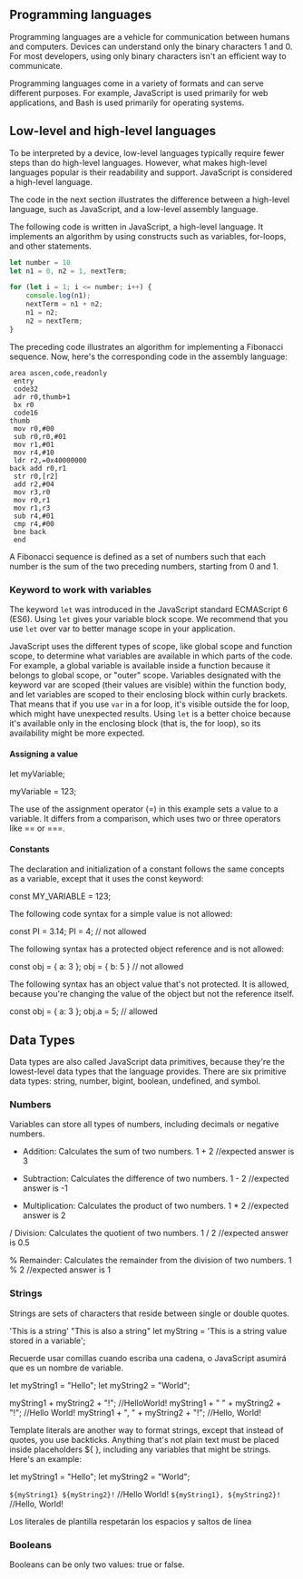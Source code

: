 
## Programming languages

Programming languages are a vehicle for communication between humans and computers. Devices can understand only the binary characters 1 and 0.
For most developers, using only binary characters isn't an efficient way to communicate.

Programming languages come in a variety of formats and can serve different purposes.
For example, JavaScript is used primarily for web applications, and Bash is used primarily for operating systems.

## Low-level and high-level languages

To be interpreted by a device, low-level languages typically require fewer steps than do high-level languages.
However, what makes high-level languages popular is their readability and support. JavaScript is considered a high-level language.

The code in the next section illustrates the difference between a high-level language, such as JavaScript, and a low-level assembly language.

The following code is written in JavaScript, a high-level language. It implements an algorithm by using constructs such as variables, for-loops, and other statements.

``` js
let number = 10
let n1 = 0, n2 = 1, nextTerm;

for (let i = 1; i <= number; i++) {
    console.log(n1);
    nextTerm = n1 + n2;
    n1 = n2;
    n2 = nextTerm;
}
```

The preceding code illustrates an algorithm for implementing a Fibonacci sequence. Now, here's the corresponding code in the assembly language:

```
area ascen,code,readonly
 entry
 code32
 adr r0,thumb+1
 bx r0
 code16
thumb
 mov r0,#00
 sub r0,r0,#01
 mov r1,#01
 mov r4,#10
 ldr r2,=0x40000000
back add r0,r1
 str r0,[r2]
 add r2,#04
 mov r3,r0
 mov r0,r1
 mov r1,r3
 sub r4,#01
 cmp r4,#00
 bne back
 end
```

A Fibonacci sequence is defined as a set of numbers such that each number is the sum of the two preceding numbers, starting from 0 and 1.


### Keyword to work with variables

The keyword `let` was introduced in the JavaScript standard ECMAScript 6 (ES6).
Using `let` gives your variable block scope.
We recommend that you use `let` over var to better manage scope in your application.

JavaScript uses the different types of scope, like global scope and function scope,
to determine what variables are available in which parts of the code. 
For example, a global variable is available inside a function because it belongs to global scope, or "outer" scope. 
Variables designated with the keyword var are scoped (their values are visible) within the function body, and let variables are scoped to their enclosing block within curly brackets.
That means that if you use `var` in a for loop, it's visible outside the for loop, which might have unexpected results.
Using `let` is a better choice because it's available only in the enclosing block (that is, the for loop), so its availability might be more expected.


#### Assigning a value

let myVariable;

myVariable = 123;

The use of the assignment operator (=) in this example sets a value to a variable.
It differs from a comparison, which uses two or three operators like == or ===.


#### Constants
The declaration and initialization of a constant follows the same concepts as a variable, except that it uses the const keyword:

const MY_VARIABLE = 123;

The following code syntax for a simple value is not allowed:

const PI = 3.14;
PI = 4; // not allowed

The following syntax has a protected object reference and is not allowed:

const obj = { a: 3 };
obj = { b: 5 } // not allowed

The following syntax has an object value that's not protected. It is allowed, because you're changing the value of the object but not the reference itself.

const obj = { a: 3 };
obj.a = 5;  // allowed


## Data Types

Data types are also called JavaScript data primitives, because they're the lowest-level data types that the language provides. 
There are six primitive data types:
string, number, bigint, boolean, undefined, and symbol.

### Numbers

Variables can store all types of numbers, including decimals or negative numbers.

+	Addition: Calculates the sum of two numbers.	1 + 2 //expected answer is 3

-	Subtraction: Calculates the difference of two numbers.	1 - 2 //expected answer is -1

*	Multiplication: Calculates the product of two numbers.	1 * 2 //expected answer is 2

/	Division: Calculates the quotient of two numbers.	1 / 2 //expected answer is 0.5

%	Remainder: Calculates the remainder from the division of two numbers.	1 % 2 //expected answer is 1


### Strings

Strings are sets of characters that reside between single or double quotes.

'This is a string'
"This is also a string"
let myString = 'This is a string value stored in a variable';

Recuerde usar comillas cuando escriba una cadena, o JavaScript asumirá que es un nombre de variable.

let myString1 = "Hello";
let myString2 = "World";

myString1 + myString2 + "!"; //HelloWorld!
myString1 + " " + myString2 + "!"; //Hello World!
myString1 + ", " + myString2 + "!"; //Hello, World!


Template literals are another way to format strings, except that instead of quotes, you use backticks. Anything that's not plain text must be placed inside placeholders ${ }, including any variables that might be strings. Here's an example:

let myString1 = "Hello";
let myString2 = "World";

`${myString1} ${myString2}!` //Hello World!
`${myString1}, ${myString2}!` //Hello, World!

Los literales de plantilla respetarán los espacios y saltos de línea

### Booleans

Booleans can be only two values: true or false.










